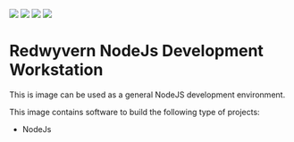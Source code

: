 ![](https://img.shields.io/docker/stars/redwyvern/nodejs-workstation.svg)
![](https://img.shields.io/docker/pulls/redwyvern/nodejs-workstation.svg)
![](https://img.shields.io/docker/automated/redwyvern/nodejs-workstation.svg)
[![](https://images.microbadger.com/badges/image/redwyvern/nodejs-workstation.svg)](https://microbadger.com/images/redwyvern/nodejs-workstation "Get your own image badge on microbadger.com")

Redwyvern NodeJs Development Workstation 
========================================

This is image can be used as a general NodeJS development environment.

This image contains software to build the following type of projects:
* NodeJs
